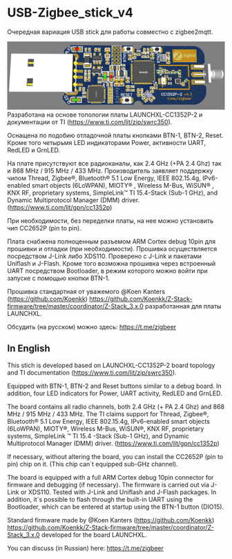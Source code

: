 # USB-Zigbee_stick_v4

Очередная вариация USB stick для работы совместно с zigbee2mqtt.

![alt tag](https://github.com/co-Palko/USB-Zigbee_stick_v4/blob/master/images/render.JPG)
Разработана на основе топологии платы LAUNCHXL-CC1352P-2 и документации от TI (https://www.ti.com/lit/zip/swrc350). 

Оснащена по подобию отладочной платы кнопками BTN-1, BTN-2, Reset. 
Кроме того четырьмя LED индикаторами Power, активности UART, RedLED и GrnLED. 


На плате присутствуют все радиоканалы, как 2.4 GHz (+PA 2.4 Ghz) так и 868 MHz / 915 MHz / 433 MHz.
Производитель заявляет поддержку чипом Thread, Zigbee®, Bluetooth® 5.1 Low Energy, IEEE 802.15.4g, IPv6-enabled smart objects (6LoWPAN), MIOTY® , Wireless M-Bus, WiSUN® , KNX RF, proprietary systems, SimpleLink™ TI 15.4-Stack (Sub-1 GHz), and Dynamic Multiprotocol Manager (DMM) driver. (https://www.ti.com/lit/gpn/cc1352p)

При необходимости, без переделки платы, на нее можно установить чип CC2652P (pin to pin).

Плата снабжена полноценным разъемом ARM Cortex debug 10pin для прошивки и отладки (при необходимости).
Прошивка осуществляется посредством J-Link либо XDS110. Проверено с J-Link и пакетами Uniflash и J-Flash.
Кроме того возможна прошивка через встроенный UART посредством Bootloader, в режим которого можно войти при запуске с помощью кнопки BTN-1.

Прошивка стандартная от уважемого @Koen Kanters (https://github.com/Koenkk) https://github.com/Koenkk/Z-Stack-firmware/tree/master/coordinator/Z-Stack_3.x.0
разработанная для платы LAUNCHXL. 
 
Обсудить (на русском) можно здесь: https://t.me/zigbeer

## In English 

This stich is developed based on LAUNCHXL-CC1352P-2 board topology and TI documentation (https://www.ti.com/lit/zip/swrc350).

Equipped with BTN-1, BTN-2 and Reset buttons similar to a debug board. In addition, four LED indicators for Power, UART activity, RedLED and GrnLED.

The board contains all radio channels, both 2.4 GHz (+ PA 2.4 Ghz) and 868 MHz / 915 MHz / 433 MHz. The TI claims support for Thread, Zigbee®, Bluetooth® 5.1 Low Energy, IEEE 802.15.4g, IPv6-enabled smart objects (6LoWPAN), MIOTY®, Wireless M-Bus, WiSUN®, KNX RF, proprietary systems, SimpleLink ™ TI 15.4 -Stack (Sub-1 GHz), and Dynamic Multiprotocol Manager (DMM) driver. (https://www.ti.com/lit/gpn/cc1352p)

If necessary, without altering the board, you can install the CC2652P (pin to pin) chip on it. (This chip can`t equipped sub-GHz channel).

The board is equipped with a full ARM Cortex debug 10pin connector for firmware and debugging (if necessary). The firmware is carried out via J-Link or XDS110. Tested with J-Link and Uniflash and J-Flash packages. In addition, it`s possible to flash through the built-in UART using the Bootloader, which can be entered at startup using the BTN-1 button (DIO15).

Standard firmware made by @Koen Kanters (https://github.com/Koenkk) https://github.com/Koenkk/Z-Stack-firmware/tree/master/coordinator/Z-Stack_3.x.0 developed for the board LAUNCHXL.

You can discuss (in Russian) here: https://t.me/zigbeer
